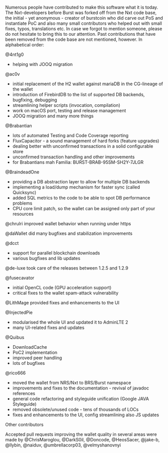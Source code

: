 Numerous people have contributed to make this software what it is
today. The Nxt-developers before Burst was forked off from the Nxt
code base, the initial - yet anonymous - creator of burstcoin who did
carve out PoS and instantiate PoC and also many small contributors who
helped out with small fixes, typos, translations etc. In case we
forgot to mention someone, please do not hesitate to bring this to our
attention. Past contributions that have been removed from the code
base are not mentioned, however. In alphabetical order:

@4nt1g0
* helping with JOOQ migration

@ac0v
* initial replacement of the H2 wallet against mariaDB in the CG-lineage of the wallet
* introduction of FirebirdDB to the list of supported DB backends, bugfixing, debugging
* streamlining helper scripts (invocation, compilation)
* work on macOS port, testing and release management
* JOOQ migration and many more things

@Brabantian
* lots of automated Testing and Code Coverage reporting
* FluxCapacitor - a sound management of hard forks (feature upgrades)
* dealing better with unconfirmed transactions in a solid configurable store
* unconfirmed transaction handling and other improvements
* for Brabantians mah Familia: BURST-BRAB-95SM-SH2Y-7JLGR

@BraindeadOne
* providing a DB abstraction layer to allow for multiple DB backends
* implementing a load/dump mechanism for faster sync (called Quicksync)
* added SQL metrics to the code to be able to spot DB performance problems
* CPU core limit patch, so the wallet can be assigned only part of your resources

@chrulri improved wallet behavior when running under https

@daWallet did many bugfixes and stabilization improvements

@dcct
* support for parallel blockchain downloads
* various bugfixes and lib updates

@de-luxe took care of the releases between 1.2.5 and 1.2.9

@fusecavator
* initial OpenCL code (GPU acceleration support)
* critical fixes to the wallet spam-attack vulnerability

@LithMage provided fixes and enhancements to the UI

@InjectedPie
* modularised the whole UI and updated it to AdminLTE 2
* many UI-related fixes and updates

@Quibus
* DownloadCache
* PoC2 implementation
* improved peer handling
* lots of bugfixes

@rico666
* moved the wallet from NRS/Nxt to BRS/Burst namespace
* improvements and fixes to the documentation - revival of javadoc references
* general code refactoring and styleguide unification (Google JAVA Styleguide)
* removed obsolete/unused code - tens of thousands of LOCs
* fixes and enhancements to the UI, config streamlining also JS updates

Other contributors

Accepted pull requests improving the wallet quality in several areas
were made by @ChrisMaroglou, @DarkS0il, @Doncode, @HeosSacer, @jake-b,
@llybin, @naiduv, @umbrellacorp03, @velmyshanovnyi
